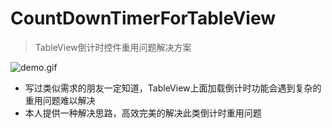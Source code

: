 # CountDownTimerForTableView

> TableView倒计时控件重用问题解决方案

![demo.gif](http://images0.cnblogs.com/blog2015/607542/201507/092155013143234.gif)

* 写过类似需求的朋友一定知道，TableView上面加载倒计时功能会遇到复杂的重用问题难以解决
* 本人提供一种解决思路，高效完美的解决此类倒计时重用问题

